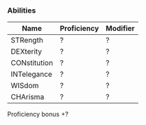 ### Abilities

| Name         | Proficiency | Modifier |
| ------------ | ----------- | -------- |
| STRength     | ?           | ?       |
| DEXterity    | ?          | ?        |
| CONstitution | ?          | ?        |
| INTelegance  | ?          | ?        |
| WISdom       | ?          | ?        |
| CHArisma     | ?          | ?        |

Proficiency bonus +?
